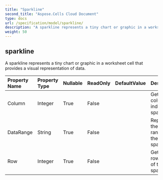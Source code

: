 ```yaml
---
title: "Sparkline"
second_title: "Aspose.Cells Cloud Document"
type: docs
url: /specification/model/sparkline/
description: "A sparkline represents a tiny chart or graphic in a worksheet cell that provides a visual representation of data.            "
weight: 50
---
```


## **sparkline**

A sparkline represents a tiny chart or graphic in a worksheet cell that provides a visual representation of data.             

| Property Name | Property Type | Nullable |  ReadOnly | DefaultValue | Description | 
| :- | :- | :- |:- |  :- | :- |
| Column | Integer | True |  False |  | Gets the column index of the sparkline.  |  
| DataRange | String | True |  False |  | Represents the data range of the sparkline.  |  
| Row | Integer | True |  False |  | Gets the row index of the sparkline.  |  

